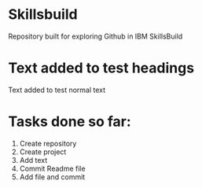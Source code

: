 # Skillsbuild
Repository built for exploring Github in IBM SkillsBuild
# Text added to test headings
Text added to test normal text

# Tasks done so far:
1. Create repository
2. Create project
3. Add text
4. Commit Readme file
5. Add file and commit
